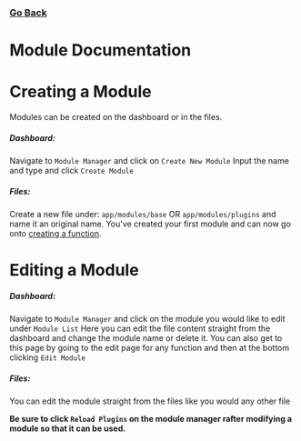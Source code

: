 ### [Go Back](https://github.com/Johonnyy/amber)
# Module Documentation
# Creating a Module
Modules can be created on the dashboard or in the files.
##### Dashboard:
Navigate to `Module Manager` and click on `Create New Module`
Input the name and type and click `Create Module`
##### Files:
Create a new file under:
`app/modules/base` OR
`app/modules/plugins`
and name it an original name.
You've created your first module and can now go onto [creating a function](https://github.com/Johonnyy/amber/blob/main/documentation/FUNCTIONS.md).

# Editing a Module
##### Dashboard:
Navigate to `Module Manager` and click on the module you would like to edit under `Module List`
Here you can edit the file content straight from the dashboard and change the module name or delete it.
You can also get to this page by going to the edit page for any function and then at the bottom clicking `Edit Module` 
##### Files:
You can edit the module straight from the files like you would any other file

**Be sure to click `Reload Plugins` on the module manager rafter modifying a module so that it can be used.**